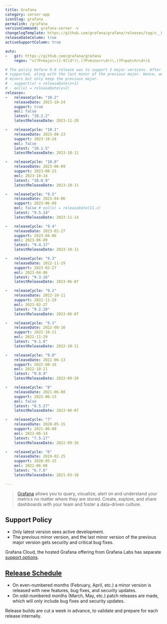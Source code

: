 ```yaml
---
title: Grafana
category: server-app
iconSlug: grafana
permalink: /grafana
versionCommand: grafana-server -v
changelogTemplate: https://github.com/grafana/grafana/releases/tag/v__LATEST__
releaseDateColumn: true
activeSupportColumn: true

auto:
-   git: https://github.com/grafana/grafana
    regex: ^v(?P<major>[1-9]\d*)\.(?P<minor>\d+)\.(?P<patch>\d+)$

# The policy before 9.0 release was to support 2 major versions. After 9.0, 2 latest minors are
# supported, along with the last minor of the previous major. Hence, we break the latest series into
# minors but only keep the previous major.
# - support(x) = releaseDate(x+1)
# - eol(x) = releaseDate(x+2)
releases:
-   releaseCycle: "10.2"
    releaseDate: 2023-10-24
    support: true
    eol: false
    latest: "10.2.2"
    latestReleaseDate: 2023-11-20

-   releaseCycle: "10.1"
    releaseDate: 2023-08-23
    support: 2023-10-24
    eol: false
    latest: "10.1.5"
    latestReleaseDate: 2023-10-11

-   releaseCycle: "10.0"
    releaseDate: 2023-06-09
    support: 2023-08-23
    eol: 2023-10-24
    latest: "10.0.9"
    latestReleaseDate: 2023-10-11

-   releaseCycle: "9.5"
    releaseDate: 2023-04-06
    support: 2023-06-09
    eol: false # eol(x) = releaseDate(11.x)
    latest: "9.5.14"
    latestReleaseDate: 2023-11-14

-   releaseCycle: "9.4"
    releaseDate: 2023-02-27
    support: 2023-04-06
    eol: 2023-06-09
    latest: "9.4.17"
    latestReleaseDate: 2023-10-11

-   releaseCycle: "9.3"
    releaseDate: 2022-11-29
    support: 2023-02-27
    eol: 2023-04-06
    latest: "9.3.16"
    latestReleaseDate: 2023-06-07

-   releaseCycle: "9.2"
    releaseDate: 2022-10-11
    support: 2022-11-29
    eol: 2023-02-27
    latest: "9.2.20"
    latestReleaseDate: 2023-06-07

-   releaseCycle: "9.1"
    releaseDate: 2022-08-16
    support: 2022-10-11
    eol: 2022-11-29
    latest: "9.1.8"
    latestReleaseDate: 2022-10-11

-   releaseCycle: "9.0"
    releaseDate: 2022-06-13
    support: 2022-08-16
    eol: 2022-10-11
    latest: "9.0.9"
    latestReleaseDate: 2022-09-20

-   releaseCycle: "8"
    releaseDate: 2021-06-08
    support: 2022-06-13
    eol: false
    latest: "8.5.27"
    latestReleaseDate: 2023-06-07

-   releaseCycle: "7"
    releaseDate: 2020-05-15
    support: 2021-06-08
    eol: 2022-06-14
    latest: "7.5.17"
    latestReleaseDate: 2022-09-26

-   releaseCycle: "6"
    releaseDate: 2019-02-25
    support: 2020-05-15
    eol: 2021-06-08
    latest: "6.7.6"
    latestReleaseDate: 2021-03-18

---
```


> [Grafana](https://grafana.com/grafana/) allows you to query, visualize, alert on and understand
> your metrics no matter where they are stored. Create, explore, and share dashboards with your team
> and foster a data-driven culture.

## Support Policy

- Only latest version sees active development.
- The previous minor version, and the last minor version of the previous major version gets security
  and critical bug fixes.

Grafana Cloud, the hosted Grafana offering from Grafana Labs has separate
[support options](https://grafana.com/docs/grafana-cloud/account-management/support/).

## [Release Schedule](https://grafana.com/blog/2022/12/13/grafana-releases-new-2023-release-schedule/)

- On even-numbered months (February, April, etc.) a minor version is released with new
  features, bug fixes, and security updates.
- On odd-numbered months (March, May, etc.) patch releases are made, which will only include bug
  fixes and security updates.

Release builds are cut a week in advance, to validate and prepare for each release internally.
